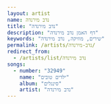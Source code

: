 ```yaml
---
layout: artist
name: נדב מירנדה
title: "נדב מירנדה"
description: "דף האמן נדב מירנדה"
keywords: "שירים, מוזיקה, נדב מירנדה"
permalink: /artists/נדב-מירנדה/
redirect_from:
  - /artists/list/נדב מירנדה
songs:
  - number: "32949"
    name: "ילדים טובים"
    album: "סינגלים"
    artist: "נדב מירנדה"
---
```

